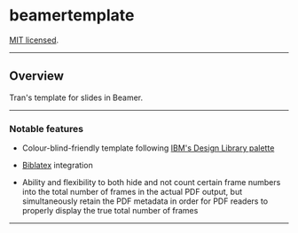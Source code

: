 # beamertemplate

[MIT licensed](https://github.com/paultran47/beamertemplate/blob/main/LICENCE.md).

---

## Overview

Tran's template for slides in Beamer.

---

### Notable features

* Colour-blind-friendly template following [IBM's Design Library palette](https://davidmathlogic.com/colorblind/)

* [Biblatex](https://ctan.org/pkg/biblatex) integration

* Ability and flexibility to both hide and not count certain frame numbers into
the total number of frames in the actual PDF output, but simultaneously retain
the PDF metadata in order for PDF readers to properly display the true total
number of frames

---
